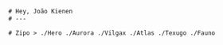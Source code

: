 ```diff
# Hey, João Kienen
# ---

# Zipo > ./Hero ./Aurora ./Vilgax ./Atlas ./Texugo ./Fauno 
```

  ##
 


